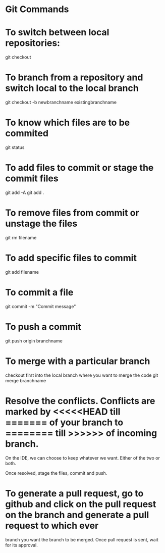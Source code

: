 # Git Commands

# To switch between local repositories:
git checkout

# To branch from a repository and switch local to the local branch
git checkout -b newbranchname existingbranchname

# To know which files are to be commited
git status

# To add files to commit or stage the commit files
git add -A
git add .

# To remove files from commit or unstage the files
git rm filename

# To add specific files to commit
git add filename

# To commit a file
git commit -m "Commit message"

# To push a commit
git push origin branchname

# To merge with a particular branch
checkout first into the local branch where you want to merge the code
git merge branchname

# Resolve the conflicts. Conflicts are marked by <<<<<HEAD till ======= of your branch to ======== till >>>>>> of incoming branch.
On the IDE, we can choose to keep whatever we want. Either of the two or both.

Once resolved, stage the files, commit and push.

# To generate a pull request, go to github and click on the pull request on the branch and generate a pull request to which ever
branch you want the branch to be merged.
Once pull request is sent, wait for its approval.

